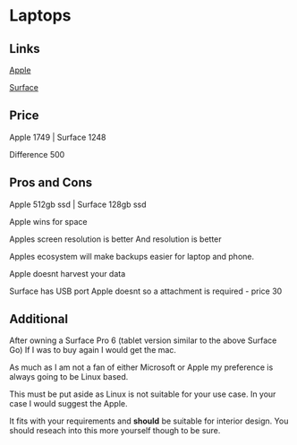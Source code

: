 # Laptops

## Links

[Apple](https://www.jbhifi.com.au/products/apple-macbook-air-13-inch-i5-512gb-gold-2020)

[Surface](https://www.jbhifi.com.au/products/microsoft-surface-laptop-go-12-5-i5-128gb-sandstone)

## Price

Apple 1749 | Surface 1248

Difference 500

## Pros and Cons

Apple 512gb ssd | Surface 128gb ssd

Apple wins for space

Apples screen resolution is better And resolution is better

Apples ecosystem will make backups easier for laptop and phone.

Apple doesnt harvest your data

Surface has USB port Apple doesnt so a attachment is required - price 30

## Additional

After owning a Surface Pro 6 (tablet version similar to the above Surface Go) If I was to buy again I would get the mac.

As much as I am not a fan of either Microsoft or Apple my preference is always going to be Linux based.

This must be put aside as Linux is not suitable for your use case. In your case I would suggest the Apple.

It fits with your requirements and **should** be suitable for interior design. You should reseach into this more yourself though to be sure.

